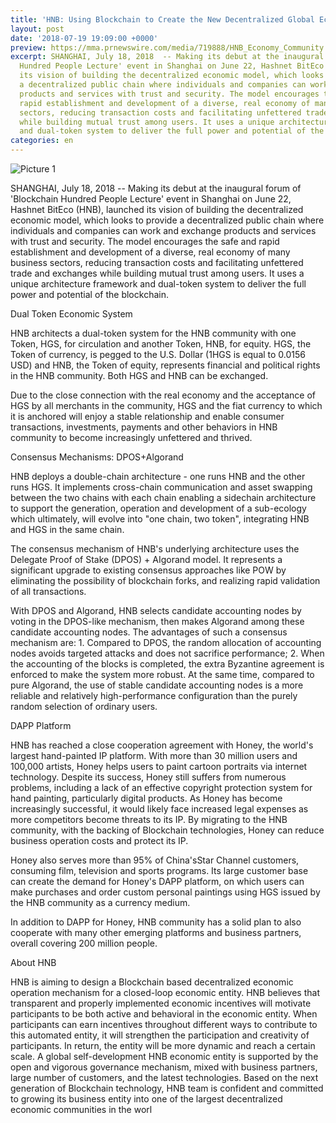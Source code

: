 ```yaml
---
title: 'HNB: Using Blockchain to Create the New Decentralized Global Economy'
layout: post
date: '2018-07-19 19:09:00 +0000'
preview: https://mma.prnewswire.com/media/719888/HNB_Economy_Community.jpg?p=publish&w=950
excerpt: SHANGHAI, July 18, 2018  -- Making its debut at the inaugural forum of 'Blockchain
  Hundred People Lecture' event in Shanghai on June 22, Hashnet BitEco (HNB), launched
  its vision of building the decentralized economic model, which looks to provide
  a decentralized public chain where individuals and companies can work and exchange
  products and services with trust and security. The model encourages the safe and
  rapid establishment and development of a diverse, real economy of many business
  sectors, reducing transaction costs and facilitating unfettered trade and exchanges
  while building mutual trust among users. It uses a unique architecture framework
  and dual-token system to deliver the full power and potential of the blockchain.
categories: en
---
```


![Picture 1](https://mma.prnewswire.com/media/719888/HNB_Economy_Community.jpg?p=publish&w=950)

SHANGHAI, July 18, 2018 -- Making its debut at the inaugural forum of 'Blockchain Hundred People Lecture' event in Shanghai on June 22, Hashnet BitEco (HNB), launched its vision of building the decentralized economic model, which looks to provide a decentralized public chain where individuals and companies can work and exchange products and services with trust and security. The model encourages the safe and rapid establishment and development of a diverse, real economy of many business sectors, reducing transaction costs and facilitating unfettered trade and exchanges while building mutual trust among users. It uses a unique architecture framework and dual-token system to deliver the full power and potential of the blockchain.


Dual Token Economic System

HNB architects a dual-token system for the HNB community with one Token, HGS, for circulation and another Token, HNB, for equity. HGS, the Token of currency, is pegged to the U.S. Dollar (1HGS is equal to 0.0156 USD) and HNB, the Token of equity, represents financial and political rights in the HNB community. Both HGS and HNB can be exchanged.

Due to the close connection with the real economy and the acceptance of HGS by all merchants in the community, HGS and the fiat currency to which it is anchored will enjoy a stable relationship and enable consumer transactions, investments, payments and other behaviors in HNB community to become increasingly unfettered and thrived.

Consensus Mechanisms: DPOS+Algorand

HNB deploys a double-chain architecture - one runs HNB and the other runs HGS. It implements cross-chain communication and asset swapping between the two chains with each chain enabling a sidechain architecture to support the generation, operation and development of a sub-ecology which ultimately, will evolve into "one chain, two token", integrating HNB and HGS in the same chain.

The consensus mechanism of HNB's underlying architecture uses the Delegate Proof of Stake (DPOS) + AIgorand model. It represents a significant upgrade to existing consensus approaches like POW by eliminating the possibility of blockchain forks, and realizing rapid validation of all transactions.

With DPOS and Algorand, HNB selects candidate accounting nodes by voting in the DPOS-like mechanism, then makes Algorand among these candidate accounting nodes. The advantages of such a consensus mechanism are: 1. Compared to DPOS, the random allocation of accounting nodes avoids targeted attacks and does not sacrifice performance; 2. When the accounting of the blocks is completed, the extra Byzantine agreement is enforced to make the system more robust. At the same time, compared to pure Algorand, the use of stable candidate accounting nodes is a more reliable and relatively high-performance configuration than the purely random selection of ordinary users.

DAPP Platform

HNB has reached a close cooperation agreement with Honey, the world's largest hand-painted IP platform. With more than 30 million users and 100,000 artists, Honey helps users to paint cartoon portraits via internet technology. Despite its success, Honey still suffers from numerous problems, including a lack of an effective copyright protection system for hand painting, particularly digital products. As Honey has become increasingly successful, it would likely face increased legal expenses as more competitors become threats to its IP. By migrating to the HNB community, with the backing of Blockchain technologies, Honey can reduce business operation costs and protect its IP.

Honey also serves more than 95% of China'sStar Channel customers, consuming film, television and sports programs. Its large customer base can create the demand for Honey's DAPP platform, on which users can make purchases and order custom personal paintings using HGS issued by the HNB community as a currency medium.

In addition to DAPP for Honey, HNB community has a solid plan to also cooperate with many other emerging platforms and business partners, overall covering 200 million people.

About HNB

HNB is aiming to design a Blockchain based decentralized economic operation mechanism for a closed-loop economic entity. HNB believes that transparent and properly implemented economic incentives will motivate participants to be both active and behavioral in the economic entity. When participants can earn incentives throughout different ways to contribute to this automated entity, it will strengthen the participation and creativity of participants. In return, the entity will be more dynamic and reach a certain scale. A global self-development HNB economic entity is supported by the open and vigorous governance mechanism, mixed with business partners, large number of customers, and the latest technologies. Based on the next generation of Blockchain technology, HNB team is confident and committed to growing its business entity into one of the largest decentralized economic communities in the worl